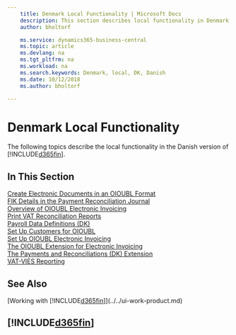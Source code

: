 ```yaml
---
    title: Denmark Local Functionality | Microsoft Docs
    description: This section describes local functionality in Denmark.
    author: bholtorf

    ms.service: dynamics365-business-central
    ms.topic: article
    ms.devlang: na
    ms.tgt_pltfrm: na
    ms.workload: na
    ms.search.keywords: Denmark, local, DK, Danish
    ms.date: 10/12/2018
    ms.author: bholtorf

---
```

# Denmark Local Functionality
The following topics describe the local functionality in the Danish version of [!INCLUDE[d365fin](../../includes/d365fin_md.md)].  

## In This Section  
[Create Electronic Documents in an OIOUBL Format](how-to-create-electronic-documents-by-using-oioubl.md)  
[FIK Details in the Payment Reconciliation Journal](fik-details-in-the-payment-reconciliation-journal.md)  
[Overview of OIOUBL Electronic Invoicing](oioubl-electronic-invoicing-overview.md)  
[Print VAT Reconciliation Reports](how-to-print-vat-reconciliation-reports.md)  
[Payroll Data Definitions (DK)](ui-extensions-payroll-data-definitions-dk.md)  
[Set Up Customers for OIOUBL](how-to-set-up-customers-for-oioubl.md)  
[Set Up OIOUBL Electronic Invoicing](how-to-set-up-oioubl.md)  
[The OIOUBL Extension for Electronic Invoicing](ui-extensions-oioubl.md)  
[The Payments and Reconciliations (DK) Extension](../../ui-extensions-payments-reconciliation-formats-dk.md)  
[VAT-VIES Reporting](vat-vies-reporting.md)  

## See Also
[Working with [!INCLUDE[d365fin](../../includes/d365fin_md.md)]](../../ui-work-product.md)   

## [!INCLUDE[d365fin](../../includes/free_trial_md.md)]  
